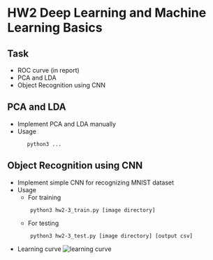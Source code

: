 # HW2 Deep Learning and Machine Learning Basics

## Task
* ROC curve (in report)
* PCA and LDA
* Object Recognition using CNN

## PCA and LDA
* Implement PCA and LDA manually
* Usage
     ```
        python3 ...
     ```

## Object Recognition using CNN
* Implement simple CNN for recognizing MNIST dataset
* Usage
    * For training
    ```
        python3 hw2-3_train.py [image directory] 
    ```
    * For testing
    ```
        python3 hw2-3_test.py [image directory] [output csv] 
    ```
* Learning curve
![learning curve](https://github.com/fanoping/Computer-Vision/tree/master/hw2/curve.png)
